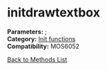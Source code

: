 # initdrawtextbox

**Parameters:** ;  
**Category:** [Init functions](../categories/init_functions.md)  
**Compatibility:** MOS6052  


[Back to Methods List](../../SUMMARY.md)
